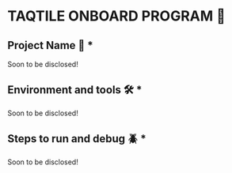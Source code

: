 # TAQTILE ONBOARD PROGRAM 🚀

## Project Name 📇 *

Soon to be disclosed!

## Environment and tools 🛠️ *

Soon to be disclosed!

## Steps to run and debug 🪲 *

Soon to be disclosed!